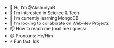- 👋 Hi, I’m @AkshunyaB
- 👀 I’m interested in Science & Tech
- 🌱 I’m currently learning MongoDB
- 💞️ I’m looking to collaborate on Web-dev Projects
- 📫 How to reach me (mail me i guess)
- 😄 Pronouns: He/Him
- ⚡ Fun fact: Idk  

<!---
AkshunyaB/AkshunyaB is a ✨ special ✨ repository because its `README.md` (this file) appears on your GitHub profile.
You can click the Preview link to take a look at your changes.
--->
